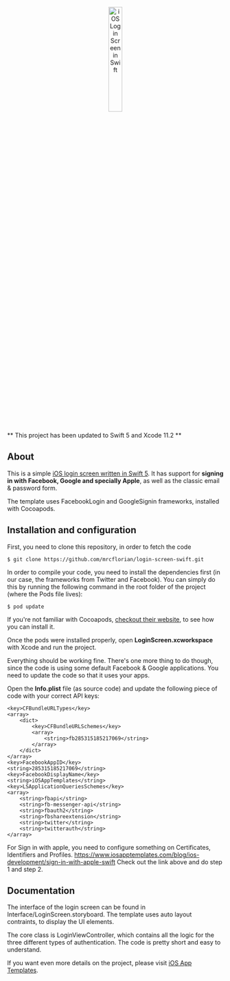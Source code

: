 <p align="center">
    <a href="http://iosapptemplates.com/templates/login-screen-in-swift-3-freebie/"><img src="http://iosapptemplates.com/wp-content/uploads/2017/01/ios-login-screen-template-swift-3.png" width="25%" alt = "iOS Login Screen in Swift"/></a>
</p>

** This project has been updated to Swift 5 and Xcode 11.2 **
## About

This is a simple <a href="https://www.iosapptemplates.com/templates/iphone-login-screen-template-swift-3-freebie">iOS login screen written in Swift 5</a>. It has support for <b>signing in with
Facebook, Google and specially Apple</b>, as well as the classic email & password form.

The template uses FacebookLogin and GoogleSignin frameworks, installed with Cocoapods.

## Installation and configuration

First, you need to clone this repository, in order to fetch the code

```
$ git clone https://github.com/mrcflorian/login-screen-swift.git
```

In order to compile your code, you need to install the dependencies first (in our case, the
frameworks from Twitter and Facebook). You can simply do this by running the following command
in the root folder of the project (where the Pods file lives):

```
$ pod update
```

If you're not familiar with Cocoapods, <a href="https://guides.cocoapods.org/using/getting-started.html">checkout their website</a>, to see how you can install it.


Once the pods were installed properly, open <b>LoginScreen.xcworkspace</b> with Xcode and run the project.

Everything should be working fine. There's one more thing to do though, since the code is using
some default Facebook & Google applications. You need to update the code so that it uses your apps.

Open the <b>Info.plist</b> file (as source code) and update the following piece of code with your correct
API keys:

```
<key>CFBundleURLTypes</key>
<array>
    <dict>
        <key>CFBundleURLSchemes</key>
        <array>
            <string>fb285315185217069</string>
        </array>
    </dict>
</array>
<key>FacebookAppID</key>
<string>285315185217069</string>
<key>FacebookDisplayName</key>
<string>iOSAppTemplates</string>
<key>LSApplicationQueriesSchemes</key>
<array>
    <string>fbapi</string>
    <string>fb-messenger-api</string>
    <string>fbauth2</string>
    <string>fbshareextension</string>
    <string>twitter</string>
    <string>twitterauth</string>
</array>

```
For Sign in with apple, you need to configure something on Certificates, Identifiers and Profiles. 
https://www.iosapptemplates.com/blog/ios-development/sign-in-with-apple-swift 
Check out the link above and do step 1 and step 2.

## Documentation

The interface of the login screen can be found in Interface/LoginScreen.storyboard. The template uses auto layout contraints, to display the UI elements.

The core class is LoginViewController, which contains all the logic for the three different types of authentication. The code is pretty short and easy to understand.

If you want even more details on the project, please visit <a href="http://iosapptemplates.com/templates/login-screen-in-swift-3-freebie/">iOS App Templates</a>.
